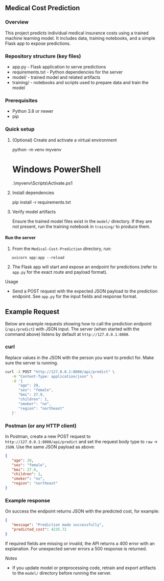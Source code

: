 ## Medical Cost Prediction

### Overview

This project predicts individual medical insurance costs using a trained machine learning model. It includes data, training notebooks, and a simple Flask app to expose predictions.

### Repository structure (key files)

- app.py - Flask application to serve predictions
- requirements.txt - Python dependencies for the server
- model/ - trained model and related artifacts
- training/ - notebooks and scripts used to prepare data and train the model

### Prerequisites

- Python 3.8 or newer
- pip

### Quick setup

1. (Optional) Create and activate a virtual environment

   python -m venv myvenv
   # Windows PowerShell
   .\myvenv\Scripts\Activate.ps1

2. Install dependencies

   pip install -r requirements.txt

3. Verify model artifacts

   Ensure the trained model files exist in the `model/` directory. If they are not present, run the training notebook in `training/` to produce them.

#### Run the server

1. From the `Medical-Cost-Prediction` directory, run:

```
   uvicorn app:app --reload
```

2. The Flask app will start and expose an endpoint for predictions (refer to `app.py` for the exact route and payload format).

Usage

- Send a POST request with the expected JSON payload to the prediction endpoint. See `app.py` for the input fields and response format.

## Example Request

Below are example requests showing how to call the prediction endpoint (`/api/predict`) with JSON input. The server (when started with the command above) listens by default at `http://127.0.0.1:8000`.

### curl

Replace values in the JSON with the person you want to predict for. Make sure the server is running.

```bash
curl -X POST "http://127.0.0.1:8000/api/predict" \
   -H "Content-Type: application/json" \
   -d '{
      "age": 29,
      "sex": "female",
      "bmi": 27.9,
      "children": 1,
      "smoker": "no",
      "region": "northeast"
   }'
```

### Postman (or any HTTP client)

In Postman, create a new POST request to `http://127.0.0.1:8000/api/predict` and set the request body type to `raw` -> `JSON`. Use the same JSON payload as above:

```json
{
   "age": 29,
   "sex": "female",
   "bmi": 27.9,
   "children": 1,
   "smoker": "no",
   "region": "northeast"
}
```

### Example response

On success the endpoint returns JSON with the predicted cost, for example:

```json
{
   "message": "Prediction made successfully",
   "predicted_cost": 4235.72
}
```

If required fields are missing or invalid, the API returns a 400 error with an explanation. For unexpected server errors a 500 response is returned.

*Notes*


- If you update model or preprocessing code, retrain and export artifacts to the `model/` directory before running the server.
